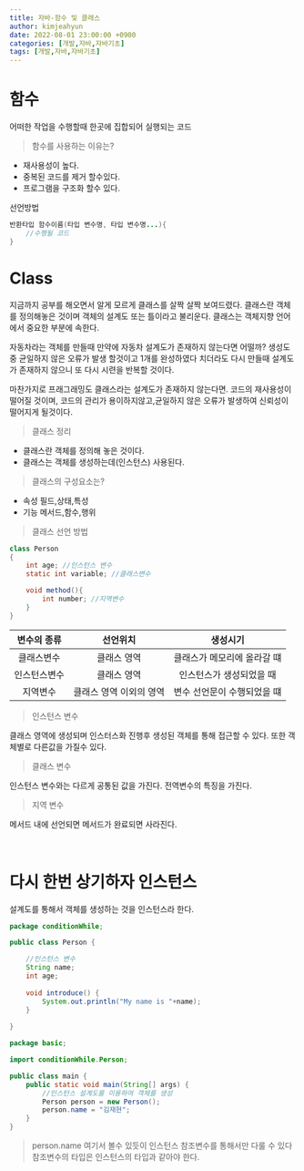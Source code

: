 ```yaml
---
title: 자바-함수 및 클래스
author: kimjeahyun
date: 2022-08-01 23:00:00 +0900
categories: [개발,자바,자바기초]
tags: [개발,자바,자바기초]
---
```


# 함수

어떠한 작업을 수행할때 한곳에 집합되어 실행되는 코드

>함수를 사용하는 이유는?

- 재사용성이 높다.
- 중복된 코드를 제거 할수있다.
- 프로그램을 구조화 할수 있다.

선언방법

```java
반환타입 함수이름(타입 변수명, 타입 변수명...){
	//수행될 코드
}
```


# Class

지금까지 공부를 해오면서 알게 모르게 클래스를 살짝 살짝 보여드렸다.
클래스란 객체를 정의해놓은 것이며 객체의 설계도 또는 틀이라고 불리운다.
클래스는 객체지향 언어에서 중요한 부분에 속한다. 

자동차라는 객체를 만들때 만약에 자동차 설계도가 존재하지 않는다면 어떨까?
생성도중 균일하지 않은 오류가 발생 할것이고 1개를 완성하였다 치더라도 다시 만들때 설계도가 존재하지 않으니 또 다시 시련을 반복할 것이다.

마찬가지로 프래그래밍도 클래스라는 설계도가 존재하지 않는다면.
코드의 재사용성이 떨어질 것이며, 코드의 관리가 용이하지않고,균일하지 않은 오류가 발생하여 신뢰성이 떨어지게 될것이다.

> 클래스 정리

- 클래스란 객체를 정의해 놓은 것이다.
- 클래스는 객체를 생성하는데(인스턴스) 사용된다.

> 클래스의 구성요소는?

-   속성 필드,상태,특성
-   기능 메서드,함수,행위

>클래스 선언 방법

```java
class Person
{
    int age; //인스턴스 변수 
    static int variable; //클래스변수

    void method(){
        int number; //지역변수
    }
}
```

|변수의 종류|선언위치|생성시기|
|:--------:|:-----:|:------:|
|클래스변수|클래스 영역|클래스가 메모리에 올라갈 떄|
|인스턴스변수|클래스 영역|인스턴스가 생성되었을 때|
|지역변수|클래스 영역 이외의 영역|변수 선언문이 수행되었을 떄|

> 인스턴스 변수

클래스 영역에 생성되며 인스터스화 진행후 생성된 객체를 통해 접근할 수 있다. 또한 객체별로 다른값을 가질수 있다.

> 클래스 변수

인스턴스 변수와는 다르게 공통된 값을 가진다. 전역변수의 특징을 가진다.

> 지역 변수

메서드 내에 선언되면 메서드가 완료되면 사라진다. 

<br>

# 다시 한번 상기하자 인스턴스 

설계도를 통해서 객체를 생성하는 것을 인스턴스라 한다.

```java
package conditionWhile;

public class Person {

	//인스턴스 변수
	String name;
	int age;
	
	void introduce() {
		System.out.println("My name is "+name);
	}
	
}

```

```java
package basic;

import conditionWhile.Person;

public class main {
	public static void main(String[] args) {
		//인스턴스 설계도를 이용하여 객체를 생성
		Person person = new Person();
        person.name = "김재현";
	}
}

```

> person.name 여기서 볼수 있듯이
인스턴스 참조변수를 통해서만 다룰 수 있다
참조변수의 타입은 인스턴스의 타입과 같아야 한다.

<br>
